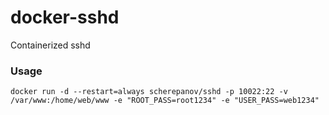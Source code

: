 # docker-sshd
Containerized sshd

### Usage
```
docker run -d --restart=always scherepanov/sshd -p 10022:22 -v /var/www:/home/web/www -e "ROOT_PASS=root1234" -e "USER_PASS=web1234"
```
